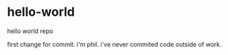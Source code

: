 # hello-world
hello world repo

first change for commit. i'm phil. i've never commited code outside of work. 
